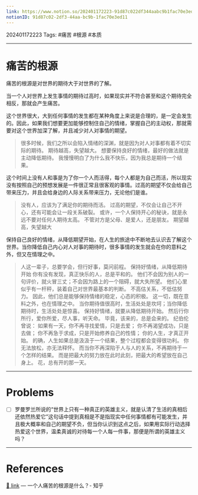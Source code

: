 ```yaml
---
link: https://www.notion.so/202401172223-91d87c022df344aabc9b1fac70e3ed11
notionID: 91d87c02-2df3-44aa-bc9b-1fac70e3ed11
---
```

202401172223
Tags: #痛苦 #根源 #本质 

--- 
# 痛苦的根源
痛苦的根源是对世界的期待大于对世界的了解。

当一个人对世界上发生事情的期待过高时，如果现实并不符合甚至和这个期待完全相反，那就会产生痛苦。

这个世界很大，大到任何事情的发生都在某种角度上来说是合理的，是一定会发生的。因此，如果我们想要更加能够控制住自己的情绪，掌握自己的主动权，那就需要对这个世界加深了解，并且减少对人对事情的期望。
>很多时候，我们之所以会陷入情绪的深渊，就是因为对人对事都有着不切实际的期待。
>期待越高，失望越大。
>想要保持良好的情绪，最好的做法就是主动降低期待。
>我慢慢明白了为什么我不快乐，因为我总是期待一个结果。

这个时间上没有人和事是为了你一个人而活得，每个人都是为自己而活，所以现实没有按照自己的预想发展是一件很正常且很客观的事情。过高的期望不仅会给自己带来压力，并且会给身边的人际关系带来压力，无论他们是谁。
> 没有人，应该为了满足你的期待而活。
> 过高的期望，不仅会让自己不开心，还有可能会让一段关系破裂。
> 或许，一个人保持开心的秘诀，就是永远不要对任何人期待太高。
> 不管对方是父母、是爱人，还是朋友。
> 期望越高，失望越大

保持自己良好的情绪，从降低期望开始，在人生的旅途中不断地去认识去了解这个世界。当你降低自己内心对人对事的期待时，很多事情的发生就会在你的意料之外，但又在情理之中。
> 人这一辈子，总要学会，但行好事，莫问前程。
> 保持好情绪，从降低期待开始
> 你有没有发现，真正快乐的人，总是平和的。
> 他们不会因为别人的一句评价，就火冒三丈；不会因为路上的一个阻碍，就大失所望。
> 他们心里似乎有一杆秤，装着自己对世界最基本的判断。
> 不高估关系，不低估努力。
> 因此，他们总是能够保持情绪的稳定，心态的积极。
> 这一切，既在意料之外，也在情理之中。
> 当你期待值很高时，生活处处是坎坷；当你降低期待时，生活处处是惊喜。
> 保持好情绪，就要从降低期待开始。
> 然后行你所行，爱你所爱，尽人事，听天命。
> 毕竟，该来的，总是会来的。
> 纪伯伦曾说：
> 如果有一天，你不再寻找爱情，只是去爱；
> 你不再渴望成功，只是去做；
> 你不再急于求成，只是开始修养自己的性情；
> 你的人生，才真正开始。
> 的确，人生如果总是汲汲于一个结果，整个过程都会变得很功利。
> 你无法放松，亦无法释怀。
> 而当你不再深陷于人与人的关系，不再期待于一个怎样的结果。
> 而是把最大的努力放在此时此刻，把最大的希望放在自己身上。
> 花，总有开的那一天。


---
# Problems
- [ ] 罗曼罗兰所说的“世界上只有一种真正的英雄主义，就是认清了生活的真相后还依然热爱它”这句话中提到真相是不是指现实中任何事情都有可能发生，并且极大概率和自己的期望不负，但当你认识到这点之后，如果用实际行动选择热爱这个世界，温柔真诚的对待每一个人每一件事，那便是所谓的英雄主义吗？

---
# References
[🔗 link](https://zhuanlan.zhihu.com/p/611443658) — 一个人痛苦的根源是什么？- 知乎